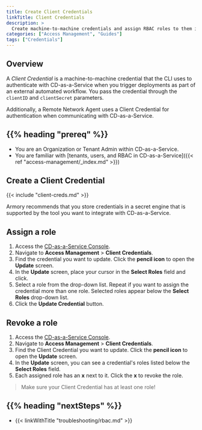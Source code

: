 ```yaml
---
title: Create Client Credentials
linkTitle: Client Credentials
description: >
  Create machine-to-machine credentials and assign RBAC roles to them in Armory CD-as-a-Service.
categories: ["Access Management", "Guides"]
tags: ["Credentials"]
---
```


## Overview

A _Client Credential_ is a machine-to-machine credential that the CLI uses to authenticate with CD-as-a-Service when you trigger deployments as part of an external automated workflow. You pass the credential through the `clientID` and `clientSecret` parameters.

Additionally, a Remote Network Agent uses a Client Credential for authentication when communicating with CD-as-a-Service.

## {{% heading "prereq" %}}

* You are an Organization or Tenant Admin within CD-as-a-Service.
* You are familiar with [tenants, users, and RBAC in CD-as-a-Service]({{< ref "access-management/_index.md" >}})


## Create a Client Credential

{{< include "client-creds.md" >}}

Armory recommends that you store credentials in a secret engine that is supported by the tool you want to integrate with CD-as-a-Service.

## Assign a role

1. Access the [CD-as-a-Service Console](https://console.cloud.armory.io).
1. Navigate to **Access Management** > **Client Credentials**.
1. Find the credential you want to update. Click the **pencil icon** to open the **Update** screen.
1. In the **Update** screen, place your cursor in the **Select Roles** field and click.
1. Select a role from the drop-down list. Repeat if you want to assign the credential more than one role. Selected roles appear below the **Select Roles** drop-down list.
1. Click the **Update Credential** button.

## Revoke a role

1. Access the [CD-as-a-Service Console](https://console.cloud.armory.io).
1. Navigate to **Access Management** > **Client Credentials**.
1. Find the Client Credential you want to update. Click the **pencil icon** to open the **Update** screen.
1. In the **Update** screen, you can see a credential's roles listed below the **Select Roles** field.
1. Each assigned role has an **x** next to it. Click the **x** to revoke the role.

>Make sure your Client Credential has at least one role!

## {{% heading "nextSteps" %}}

* {{< linkWithTitle "troubleshooting/rbac.md" >}}